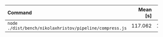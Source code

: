 | Command | Mean [s] | Min [s] | Max [s] | Relative |
|:---|---:|---:|---:|---:|
| `node ./dist/bench/nikolaxhristov/pipeline/compress.js` | 117.062 | 117.062 | 117.062 | 1.00 |
